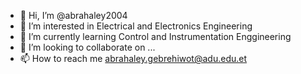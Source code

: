 - 👋 Hi, I’m @abrahaley2004
- 👀 I’m interested in Electrical and Electronics Engineering 
- 🌱 I’m currently learning Control and Instrumentation Enggineering 
- 💞️ I’m looking to collaborate on ...
- 📫 How to reach me  abrahaley.gebrehiwot@adu.edu.et

<!---
abrahaley2004/abrahaley2004 is a ✨ special ✨ repository because its `README.md` (this file) appears on your GitHub profile.
You can click the Preview link to take a look at your changes.
--->
